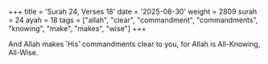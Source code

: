 +++
title = 'Surah 24, Verses 18'
date = '2025-08-30'
weight = 2809
surah = 24
ayah = 18
tags = ["allah", "clear", "commandment", "commandments", "knowing", "make", "makes", "wise"]
+++

And Allah makes ˹His˺ commandments clear to you, for Allah is All-Knowing, All-Wise.